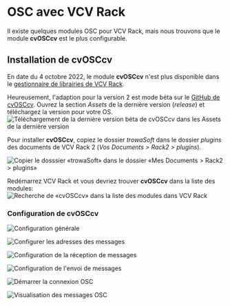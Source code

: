 # OSC avec VCV Rack

Il existe quelques modules OSC pour VCV Rack, mais nous trouvons que le module **cvOSCcv** est le plus configurable. 

## Installation de cvOSCcv

En date du 4 octobre 2022, le module **cvOSCcv** n'est plus disponible dans le [gestionnaire de librairies de VCV Rack](https://library.vcvrack.com/). 

Heureusement, l'adaption pour la version 2 est mode béta sur le [GitHub de cvOSCcv](https://github.com/j4s0n-c/trowaSoft-VCV/releases). Ouvrez la section *Assets* de la dernière version (*release*) et téléchargez la version pour votre OS.
![Téléchargement de la dernière version béta de cvOSCcv dans les Assets de la dernière version](./github_cvosccv.png)

Pour installer **cvOSCcv**, copiez le dossier *trowaSoft* dans le dossier *plugins* des documents de VCV Rack 2 (*Vos Documents > Rack2 > plugins*).

![Copier le dosssier «trowaSoft» dans le dossier «Mes Documents > Rack2 > plugins»](./install_cvosccv_rack2_plugins.png)

Redémarrez VCV Rack et vous devriez trouver **cvOSCcv** dans la liste des modules:
![Recherche de «cvOSCcv» dans la liste des modules dans VCV Rack](./cvosccv_dans_la_liste_des_modules.png)

### Configuration de cvOSCcv


![Configuration générale](./cvosccv_configuration_generale.svg)

![Configurer les adresses des messages](./cvosccv_adresses.svg)

![Configuration de la réception de messages](./cvosccv_configurer_reception_messages.svg)

![Configuration de l'envoi de messages](./cvosccv_configurer_envoi_messages.svg)

![Démarrer la connexion OSC](./cvosccv_demarrer.svg)

![Visualisation des messages OSC](./cvosccv_visualisation_messages.svg)
